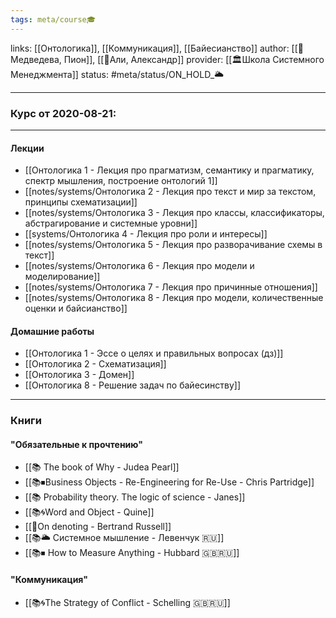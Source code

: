 ```yaml
---
tags: meta/course🎓
---
```

links: [[Онтологика]], [[Коммуникация]], [[Байесианство]] 
author: [[👤Медведева, Пион]], [[👤Али, Александр]]
provider: [[🏛Школа Системного Менеджмента]]
status: #meta/status/ON_HOLD_🌥️ 

---


### Курс от 2020-08-21:

---

#### Лекции
- [[Онтологика 1 - Лекция про прагматизм, семантику и прагматику, спектр мышления, построение онтологий 1]]
- [[notes/systems/Онтологика 2 - Лекция про текст и мир за текстом, принципы схематизации]]
- [[notes/systems/Онтологика 3 - Лекция про классы, классификаторы, абстрагирование и системные уровни]]
- [[systems/Онтологика 4 - Лекция про роли и интересы]]
- [[notes/systems/Онтологика 5 - Лекция про разворачивание схемы в текст]]
- [[notes/systems/Онтологика 6 - Лекция про модели и моделирование]]
- [[notes/systems/Онтологика 7 - Лекция про причинные отношения]]
- [[notes/systems/Онтологика 8 - Лекция про модели, количественные оценки и байсианство]]

#### Домашние работы
- [[Онтологика 1 - Эссе о целях и правильных вопросах (дз)]]
- [[Онтологика 2 - Схематизация]]
- [[Онтологика 3 - Домен]]
- [[Онтологика 8 - Решение задач по байесинству]]


---
### Книги
#### "Обязательные к прочтению"
- [[📚 The book of Why - Judea Pearl]]
- [[📚⏹Business Objects - Re-Engineering for Re-Use - Chris Partridge]]
- [[📚 Probability theory. The logic of science - Janes]]
- [[📚🌀Word and Object - Quine]]
- [[📄On denoting - Bertrand Russell]]
- [[📚🌥️ Системное мышление - Левенчук 🇷🇺]]
- [[📚⏹ How to Measure Anything - Hubbard 🇬🇧🇷🇺]]
#### "Коммуникация"
- [[📚🌀The Strategy of Conflict - Schelling 🇬🇧🇷🇺]]
